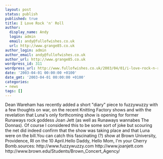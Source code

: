 ```yaml
---
layout: post
status: publish
published: true
title: I Love Rock 'n' Roll
author:
  display_name: Andy
  login: admin
  email: andy@fullofwishes.co.uk
  url: http://www.grange85.co.uk
author_login: admin
author_email: andy@fullofwishes.co.uk
author_url: http://www.grange85.co.uk
wordpress_id: 311
wordpress_url: http://www.fullofwishes.co.uk/2003/04/01/i-love-rock-n-roll/
date: '2003-04-01 00:00:00 +0100'
date_gmt: '2003-04-01 00:00:00 +0100'
categories:
- news
tags: []
---
```

<p>Dean Wareham has recently added a short "diary" piece to fuzzywuzzy with a few thoughts on war, on the recent Knitting Factory shows and with the revelation that Luna's only forthcoming show is opening for former Runaways rock goddess Joan Jett (as well as Runaways wannabes The Donnas). Of course I considered this to be some sort of joke but scouring the net did indeed confirm that the show was taking place and that Luna were on the bill.You can catch this fascinating (?) show at Brown University, Providence, RI on the 10 April.Hello Daddy, Hello Mom, I'm your Cherry Bomb.sources: http://www.fuzzywuzzy.com http://www.joanjett.com http://www.brown.edu/Students/Brown_Concert_Agency/</p>
